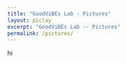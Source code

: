 ```yaml
---
title: "GoodViBEs Lab - Pictures"
layout: piclay
excerpt: "GoodViBEs Lab -- Pictures"
permalink: /pictures/
---
```



hi
